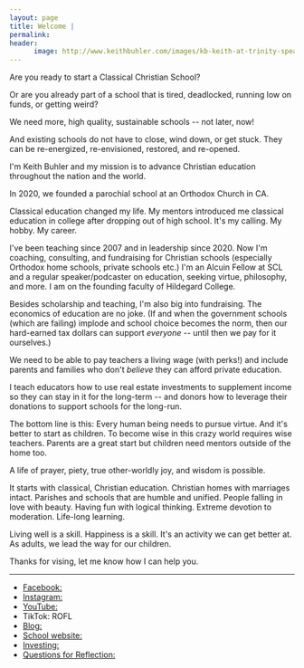 ```yaml
---
layout: page
title: Welcome | 
permalink: 
header:
      image: http://www.keithbuhler.com/images/kb-keith-at-trinity-speaking.jpg
---
```


Are you ready to start a Classical Christian School? 

Or are you already part of a school that is tired, deadlocked, running low on funds, or getting weird? 

We need more, high quality, sustainable schools -- not later, now!

And existing schools do not have to close, wind down, or get stuck. They can be re-energized, re-envisioned, restored, and re-opened. 


I'm Keith Buhler and my mission is to advance Christian education throughout the nation and the world. 

In 2020, we founded a parochial school at an Orthodox Church in CA. 

Classical education changed my life. My mentors introduced me classical education in college after dropping out of high school. It's my calling. My hobby. My career. 

I've been teaching since 2007 and in leadership since 2020. Now I'm coaching, consulting, and fundraising for Christian schools (especially Orthodox home schools, private schools etc.) I'm an Alcuin Fellow at SCL and a regular speaker/podcaster on education, seeking virtue, philosophy, and more. I am on the founding faculty of Hildegard College. 


Besides scholarship and teaching, I'm also big into fundraising. The economics of education are no joke. (If and when the government schools (which are failing) implode and school choice becomes the norm, then our hard-earned tax dollars can support *everyone* -- until then we pay for it ourselves.)

We need to be able to pay teachers a living wage (with perks!) and include parents and families who don't *believe* they can afford private education. 

I teach educators how to use real estate investments to supplement income so they can stay in it for the long-term -- and donors how to leverage their donations to support schools for the long-run. 

The bottom line is this: Every human being needs to pursue virtue. And it's better to start as children. To become wise in this crazy world requires wise teachers. Parents are a great start but children need mentors outside of the home too. 

A life of prayer, piety, true other-worldly joy, and wisdom is possible. 

It starts with classical, Christian education. Christian homes with marriages intact. Parishes and schools that are humble and unified. People falling in love with beauty. Having fun with logical thinking. Extreme devotion to moderation.  Life-long learning. 

Living well is a skill. Happiness is a skill. It's an activity we can get better at. As adults, we lead the way for our children. 


Thanks for vising, let me know how I can help you. 

--- 

* [Facebook:](https://www.facebook.com/keithedbuhler)
* [Instagram:](https://www.instagram.com/keith.buhler/)
* [YouTube:](https://www.youtube.com/c/KeithBuhler)
* TikTok: ROFL
* [Blog:](https://saintandrew.notion.site/Buhler-Report-Blog-Current-9d90055115754d97b5c7f15d09005eae)
* [School website:](https://www.saintandrewacademy.com)
* [Investing:](https://www.numinor.info/)
* [Questions for Reflection:](http://keithbuhler.com/pensees) 